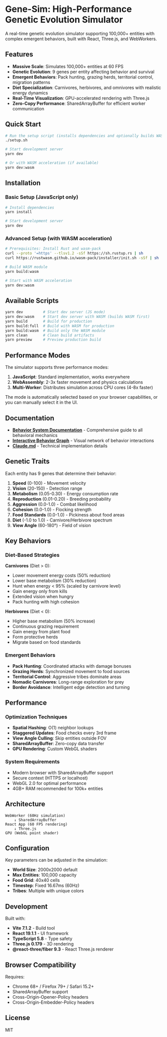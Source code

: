 # Gene-Sim: High-Performance Genetic Evolution Simulator

A real-time genetic evolution simulator supporting 100,000+ entities with complex emergent behaviors, built with React, Three.js, and WebWorkers.

## Features

- **Massive Scale**: Simulates 100,000+ entities at 60 FPS
- **Genetic Evolution**: 9 genes per entity affecting behavior and survival
- **Emergent Behaviors**: Pack hunting, grazing herds, territorial control, migration patterns
- **Diet Specialization**: Carnivores, herbivores, and omnivores with realistic energy dynamics
- **Real-Time Visualization**: GPU-accelerated rendering with Three.js
- **Zero-Copy Performance**: SharedArrayBuffer for efficient worker communication

## Quick Start

```bash
# Run the setup script (installs dependencies and optionally builds WASM)
./setup.sh

# Start development server
yarn dev

# Or with WASM acceleration (if available)
yarn dev:wasm
```

## Installation

### Basic Setup (JavaScript only)
```bash
# Install dependencies
yarn install

# Start development server
yarn dev
```

### Advanced Setup (with WASM acceleration)
```bash
# Prerequisites: Install Rust and wasm-pack
curl --proto '=https' --tlsv1.2 -sSf https://sh.rustup.rs | sh
curl https://rustwasm.github.io/wasm-pack/installer/init.sh -sSf | sh

# Build WASM module
yarn build:wasm

# Start with WASM acceleration
yarn dev:wasm
```

## Available Scripts

```bash
yarn dev         # Start dev server (JS mode)
yarn dev:wasm    # Start dev server with WASM (builds WASM first)
yarn build       # Build for production
yarn build:full  # Build with WASM for production
yarn build:wasm  # Build only the WASM module
yarn clean       # Clean build artifacts
yarn preview     # Preview production build
```

## Performance Modes

The simulator supports three performance modes:

1. **JavaScript**: Standard implementation, works everywhere
2. **WebAssembly**: 2-3x faster movement and physics calculations
3. **Multi-Worker**: Distributes simulation across CPU cores (4-8x faster)

The mode is automatically selected based on your browser capabilities, or you can manually select it in the UI.

## Documentation

- **[Behavior System Documentation](./BEHAVIOR_SYSTEM.md)** - Comprehensive guide to all behavioral mechanics
- **[Interactive Behavior Graph](./behavior-graph.html)** - Visual network of behavior interactions
- **[Claude.md](./CLAUDE.md)** - Technical implementation details

## Genetic Traits

Each entity has 9 genes that determine their behavior:

1. **Speed** (0-100) - Movement velocity
2. **Vision** (20-150) - Detection range
3. **Metabolism** (0.05-0.30) - Energy consumption rate
4. **Reproduction** (0.01-0.20) - Breeding probability
5. **Aggression** (0.0-1.0) - Combat likelihood
6. **Cohesion** (0.0-1.0) - Flocking strength
7. **Food Standards** (0.0-1.0) - Pickiness about food areas
8. **Diet** (-1.0 to 1.0) - Carnivore/Herbivore spectrum
9. **View Angle** (60-180°) - Field of vision

## Key Behaviors

### Diet-Based Strategies

**Carnivores** (Diet > 0):
- Lower movement energy costs (50% reduction)
- Lower base metabolism (30% reduction)
- Hunt when energy < 95% (scaled by carnivore level)
- Gain energy only from kills
- Extended vision when hungry
- Pack hunting with high cohesion

**Herbivores** (Diet < 0):
- Higher base metabolism (50% increase)
- Continuous grazing requirement
- Gain energy from plant food
- Form protective herds
- Migrate based on food standards

### Emergent Behaviors

- **Pack Hunting**: Coordinated attacks with damage bonuses
- **Grazing Herds**: Synchronized movement to food sources
- **Territorial Control**: Aggressive tribes dominate areas
- **Nomadic Carnivores**: Long-range exploration for prey
- **Border Avoidance**: Intelligent edge detection and turning

## Performance

### Optimization Techniques

- **Spatial Hashing**: O(1) neighbor lookups
- **Staggered Updates**: Food checks every 3rd frame
- **View Angle Culling**: Skip entities outside FOV
- **SharedArrayBuffer**: Zero-copy data transfer
- **GPU Rendering**: Custom WebGL shaders

### System Requirements

- Modern browser with SharedArrayBuffer support
- Secure context (HTTPS or localhost)
- WebGL 2.0 for optimal performance
- 4GB+ RAM recommended for 100k+ entities

## Architecture

```
WebWorker (60Hz simulation)
    ↓ SharedArrayBuffer
React App (60 FPS rendering)
    ↓ Three.js
GPU (WebGL point shader)
```

## Configuration

Key parameters can be adjusted in the simulation:

- **World Size**: 2000x2000 default
- **Max Entities**: 100,000 capacity
- **Food Grid**: 40x40 cells
- **Timestep**: Fixed 16.67ms (60Hz)
- **Tribes**: Multiple with unique colors

## Development

Built with:
- **Vite 7.1.2** - Build tool
- **React 19.1.1** - UI framework
- **TypeScript 5.8** - Type safety
- **Three.js 0.179** - 3D rendering
- **@react-three/fiber 9.3** - React Three.js renderer

## Browser Compatibility

Requires:
- Chrome 68+ / Firefox 79+ / Safari 15.2+
- SharedArrayBuffer support
- Cross-Origin-Opener-Policy headers
- Cross-Origin-Embedder-Policy headers

## License

MIT